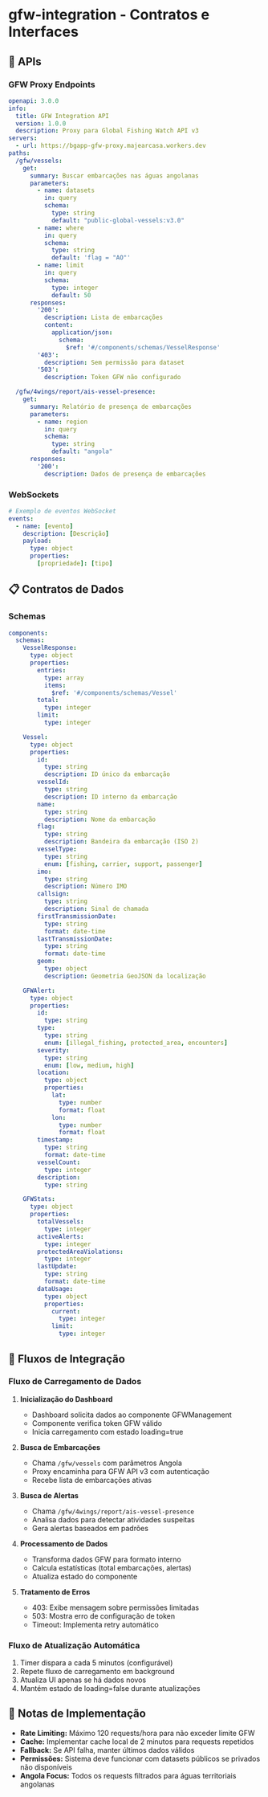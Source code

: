 # gfw-integration - Contratos e Interfaces

## 🔌 APIs
### GFW Proxy Endpoints
```yaml
openapi: 3.0.0
info:
  title: GFW Integration API
  version: 1.0.0
  description: Proxy para Global Fishing Watch API v3
servers:
  - url: https://bgapp-gfw-proxy.majearcasa.workers.dev
paths:
  /gfw/vessels:
    get:
      summary: Buscar embarcações nas águas angolanas
      parameters:
        - name: datasets
          in: query
          schema:
            type: string
            default: "public-global-vessels:v3.0"
        - name: where
          in: query
          schema:
            type: string
            default: 'flag = "AO"'
        - name: limit
          in: query
          schema:
            type: integer
            default: 50
      responses:
        '200':
          description: Lista de embarcações
          content:
            application/json:
              schema:
                $ref: '#/components/schemas/VesselResponse'
        '403':
          description: Sem permissão para dataset
        '503':
          description: Token GFW não configurado

  /gfw/4wings/report/ais-vessel-presence:
    get:
      summary: Relatório de presença de embarcações
      parameters:
        - name: region
          in: query
          schema:
            type: string
            default: "angola"
      responses:
        '200':
          description: Dados de presença de embarcações
```

### WebSockets
```yaml
# Exemplo de eventos WebSocket
events:
  - name: [evento]
    description: [Descrição]
    payload:
      type: object
      properties:
        [propriedade]: [tipo]
```

## 📋 Contratos de Dados
### Schemas
```yaml
components:
  schemas:
    VesselResponse:
      type: object
      properties:
        entries:
          type: array
          items:
            $ref: '#/components/schemas/Vessel'
        total:
          type: integer
        limit:
          type: integer

    Vessel:
      type: object
      properties:
        id:
          type: string
          description: ID único da embarcação
        vesselId:
          type: string
          description: ID interno da embarcação
        name:
          type: string
          description: Nome da embarcação
        flag:
          type: string
          description: Bandeira da embarcação (ISO 2)
        vesselType:
          type: string
          enum: [fishing, carrier, support, passenger]
        imo:
          type: string
          description: Número IMO
        callsign:
          type: string
          description: Sinal de chamada
        firstTransmissionDate:
          type: string
          format: date-time
        lastTransmissionDate:
          type: string
          format: date-time
        geom:
          type: object
          description: Geometria GeoJSON da localização

    GFWAlert:
      type: object
      properties:
        id:
          type: string
        type:
          type: string
          enum: [illegal_fishing, protected_area, encounters]
        severity:
          type: string
          enum: [low, medium, high]
        location:
          type: object
          properties:
            lat:
              type: number
              format: float
            lon:
              type: number
              format: float
        timestamp:
          type: string
          format: date-time
        vesselCount:
          type: integer
        description:
          type: string

    GFWStats:
      type: object
      properties:
        totalVessels:
          type: integer
        activeAlerts:
          type: integer
        protectedAreaViolations:
          type: integer
        lastUpdate:
          type: string
          format: date-time
        dataUsage:
          type: object
          properties:
            current:
              type: integer
            limit:
              type: integer
```

## 🔄 Fluxos de Integração
### Fluxo de Carregamento de Dados
1. **Inicialização do Dashboard**
   - Dashboard solicita dados ao componente GFWManagement
   - Componente verifica token GFW válido
   - Inicia carregamento com estado loading=true

2. **Busca de Embarcações**
   - Chama `/gfw/vessels` com parâmetros Angola
   - Proxy encaminha para GFW API v3 com autenticação
   - Recebe lista de embarcações ativas

3. **Busca de Alertas**
   - Chama `/gfw/4wings/report/ais-vessel-presence`
   - Analisa dados para detectar atividades suspeitas
   - Gera alertas baseados em padrões

4. **Processamento de Dados**
   - Transforma dados GFW para formato interno
   - Calcula estatísticas (total embarcações, alertas)
   - Atualiza estado do componente

5. **Tratamento de Erros**
   - 403: Exibe mensagem sobre permissões limitadas
   - 503: Mostra erro de configuração de token
   - Timeout: Implementa retry automático

### Fluxo de Atualização Automática
1. Timer dispara a cada 5 minutos (configurável)
2. Repete fluxo de carregamento em background
3. Atualiza UI apenas se há dados novos
4. Mantém estado de loading=false durante atualizações

## 📝 Notas de Implementação
- **Rate Limiting:** Máximo 120 requests/hora para não exceder limite GFW
- **Cache:** Implementar cache local de 2 minutos para requests repetidos
- **Fallback:** Se API falha, manter últimos dados válidos
- **Permissões:** Sistema deve funcionar com datasets públicos se privados não disponíveis
- **Angola Focus:** Todos os requests filtrados para águas territoriais angolanas
